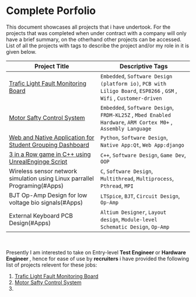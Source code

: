 [ ](#Make_the_imgae_w=160_by_h=150)


# Complete Porfolio

This document showcases all projects that i have undertook. For the projects that was completed when under contract with a company will only have a brief summary, on the otherhand other projects can be accessed. List of all the projects with tags to describe the project and/or my role in it is given below. 

| Project Title                                         | Descriptive Tags |
| -----------                                           | ----------- |
| [Trafic Light Fault Monitoring Board](#trafic-fault)  | `Embedded`, `Software Design (platform io)`, `PCB with Liligo Board`, `ESP8266` , `GSM` , `Wifi` , `Customer-driven` |
| [Motor Safty Control System](#Motor-safty)            |  `Embedded`, `Software Design`, `FRDM-KL25Z` , `Mbed Enabled Hardware`, `ARM Cortex M0+` , `Assembly Language`|
| [Web and Native Application for Student Grouping Dashboard](#Apps)            |  `Python`, `Software Design`, `Native App:Qt`, `Web App:django`|
| [3 in a Row game in C++ using UnrealEnginge Script](#Unreal-Game)            |  `C++`, `Software Design`, `Game Dev`, `OOP`|
| Wireless sensor network simulation using Linux parrallel Programing(#Apps)            |  `C`, `Software Design`, `Multithread`, `Multiprocess`, `Pthread`, `MPI`|
| BJT Op-Amp Design for low voltage bio signals(#Apps)            |  `LTSpice`, `BJT`, `Circuit Design`, `Op-Amp`|
| External Keyboard PCB Design(#Apps)            |  `Altium Designer`, `Layout design`, `Module-level Schematic Design`, `Op-Amp`|

<br/>

Presently I am interested to take on Entry-level <b> Test Engineer </b> or <b> Hardware Engineer </b>, hence for ease of use by <b>recruiters</b> i have provided the following list of projects relevent for these jobs:
1. [Trafic Light Fault Monitoring Board](#trafic-fault)
2. [Motor Safty Control System](#Motor-safty)
3. 
